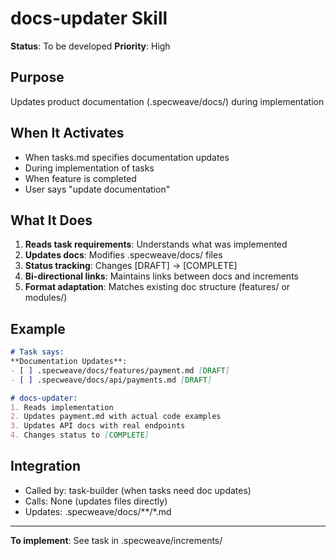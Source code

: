# docs-updater Skill

**Status**: To be developed
**Priority**: High

## Purpose

Updates product documentation (.specweave/docs/) during implementation

## When It Activates

- When tasks.md specifies documentation updates
- During implementation of tasks
- When feature is completed
- User says "update documentation"

## What It Does

1. **Reads task requirements**: Understands what was implemented
2. **Updates docs**: Modifies .specweave/docs/ files
3. **Status tracking**: Changes [DRAFT] → [COMPLETE]
4. **Bi-directional links**: Maintains links between docs and increments
5. **Format adaptation**: Matches existing doc structure (features/ or modules/)

## Example

```markdown
# Task says:
**Documentation Updates**:
- [ ] .specweave/docs/features/payment.md [DRAFT]
- [ ] .specweave/docs/api/payments.md [DRAFT]

# docs-updater:
1. Reads implementation
2. Updates payment.md with actual code examples
3. Updates API docs with real endpoints
4. Changes status to [COMPLETE]
```

## Integration

- Called by: task-builder (when tasks need doc updates)
- Calls: None (updates files directly)
- Updates: .specweave/docs/**/*.md

---

**To implement**: See task in .specweave/increments/
